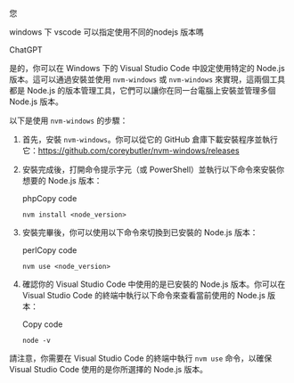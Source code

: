 您

windows 下 vscode 可以指定使用不同的nodejs 版本嗎


ChatGPT

是的，你可以在 Windows 下的 Visual Studio Code 中設定使用特定的 Node.js 版本。這可以通過安裝並使用 `nvm-windows` 或 `nvm-windows` 來實現，這兩個工具都是 Node.js 的版本管理工具，它們可以讓你在同一台電腦上安裝並管理多個 Node.js 版本。

以下是使用 `nvm-windows` 的步驟：

1. 首先，安裝 `nvm-windows`。你可以從它的 GitHub 倉庫下載安裝程序並執行它：https://github.com/coreybutler/nvm-windows/releases
    
2. 安裝完成後，打開命令提示字元（或 PowerShell）並執行以下命令來安裝你想要的 Node.js 版本：
    
    phpCopy code
    
    `nvm install <node_version>` 
    
3. 安裝完畢後，你可以使用以下命令來切換到已安裝的 Node.js 版本：
    
    perlCopy code
    
    `nvm use <node_version>` 
    
4. 確認你的 Visual Studio Code 中使用的是已安裝的 Node.js 版本。你可以在 Visual Studio Code 的終端中執行以下命令來查看當前使用的 Node.js 版本：
    
    Copy code
    
    `node -v` 
    

請注意，你需要在 Visual Studio Code 的終端中執行 `nvm use` 命令，以確保 Visual Studio Code 使用的是你所選擇的 Node.js 版本。